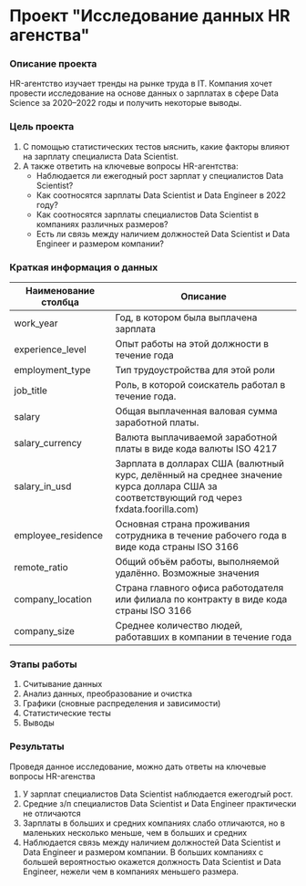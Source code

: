 # Проект "Исследование данных HR агенства"

### Описание проекта

HR-агентство изучает тренды на рынке труда в IT. Компания хочет провести исследование на основе данных о зарплатах в сфере Data Science за 2020–2022 годы и получить некоторые выводы.

### Цель проекта

1. С помощью статистических тестов ыяснить, какие факторы влияют на зарплату специалиста Data Scientist.
2. А также ответить на ключевые вопросы HR-агентства:
    + Наблюдается ли ежегодный рост зарплат у специалистов Data Scientist?
    + Как соотносятся зарплаты Data Scientist и Data Engineer в 2022 году?
    + Как соотносятся зарплаты специалистов Data Scientist в компаниях различных размеров?
    + Есть ли связь между наличием должностей Data Scientist и Data Engineer и размером компании?

### Краткая информация о данных

| Наименование столбца | Описание |
|----------------------|----------|
| work_year            |Год, в котором была выплачена зарплата
|experience_level | Опыт работы на этой должности в течение года |
| employment_type | Тип трудоустройства для этой роли |
| job_title | Роль, в которой соискатель работал в течение года.|
| salary | Общая выплаченная валовая сумма заработной платы.|
| salary_currency | Валюта выплачиваемой заработной платы в виде кода валюты ISO 4217 |
| salary_in_usd | Зарплата в долларах США (валютный курс, делённый на среднее значение курса доллара США за соответствующий год через fxdata.foorilla.com) |
| employee_residence | Основная страна проживания сотрудника в течение рабочего года в виде кода страны ISO 3166 |
| remote_ratio | Общий объём работы, выполняемой удалённо. Возможные значения | 
| company_location | Страна главного офиса работодателя или филиала по контракту в виде кода страны ISO 3166 |
| company_size | Среднее количество людей, работавших в компании в течение года |

### Этапы работы

1. Считывание данных
2. Анализ данных, преобразование и очистка
3. Графики (сновные распределения и зависимости)
4. Статистические тесты
5. Выводы

### Результаты

Проведя данное исследование, можно дать ответы на ключевые вопросы HR-агенства  
1. У зарплат специалистов Data Scientist наблюдается ежегодгый рост.
2. Средние з/п специалистов Data Scientist и Data Engineer практически не отличаются
3. Зарплаты в больших и средних компаниях слабо отличаются, но в маленьких несколько меньше, чем в больших и средних
4. Наблюдается связь между наличием должностей Data Scientist и Data Engineer и размером компании. В больших компаниях с большей вероятностью окажется должность Data Scientist и Data Engineer, нежели чем в компаниях меньшего размера.
